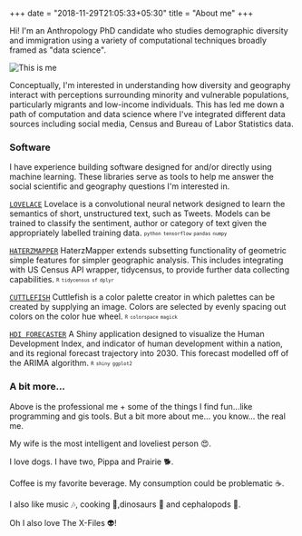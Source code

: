 +++
date = "2018-11-29T21:05:33+05:30"
title = "About me"
+++

Hi! I'm an Anthropology PhD candidate who studies demographic diversity and immigration using a variety of computational techniques broadly framed as "data science". 

![This is me][1]

Conceptually, I'm interested in understanding how diversity and geography interact with perceptions surrounding minority and vulnerable populations, particularly migrants and low-income individuals. This has led me down a path of computation and data science where I've integrated different data sources including social media, Census and Bureau of Labor Statistics data. 


### Software
I have experience building software designed for and/or directly using machine learning. These libraries serve as tools to help me answer the social scientific and geography questions I'm interested in.

[`LOVELACE`](github.com/jcbain/lovelace)
Lovelace is a convolutional neural network designed to learn the semantics of short, unstructured text, such as Tweets. Models can be trained to classify the sentiment, author or category of text given the appropriately labelled training data.
<sub><sup>`python`</sup></sub> <sub><sup>`tensorflow`</sup></sub> <sub><sup>`pandas`</sup></sub> <sub><sup>`numpy`</sup></sub>

[`HATERZMAPPER`](github.com/jcbain/haterzmapper)
HaterzMapper extends subsetting functionality of geometric simple features for simpler geographic analysis. This includes integrating with US Census API wrapper, tidycensus, to provide further data collecting capabilities.
<sub><sup>`R`</sup></sub> <sub><sup>`tidycensus`</sup></sub> <sub><sup>`sf`</sup></sub> <sub><sup>`dplyr`</sup></sub>

[`CUTTLEFISH`](github.com/jcbain/cuttlefish)
Cuttlefish is a color palette creator in which palettes can be created by supplying an image. Colors are selected by evenly spacing out colors on the color hue wheel.
<sub><sup>`R`</sup></sub> <sub><sup>`colorspace`</sup></sub> <sub><sup>`magick`</sup></sub> 

[`HDI FORECASTER`](hdiforecaster.shinyapps.io/global_dev/)
A Shiny application designed to visualize the Human Development Index, and indicator of human development within a nation, and its regional forecast trajectory into 2030. This forecast modelled off of the ARIMA algorithm.
<sub><sup>`R`</sup></sub> <sub><sup>`shiny`</sup></sub> <sub><sup>`ggplot2`</sup></sub> 

### A bit more...
Above is the professional me + some of the things I find fun...like programming and gis tools. But a bit more about me... you know... the real me.

My wife is the most intelligent and loveliest person 😍.

I love dogs. I have two, Pippa and Prairie 🐕.

Coffee is my favorite beverage. My consumption could be problematic ☕️.

I also like music 🎶, cooking 🥘,dinosaurs 🦕 and cephalopods 🦑.

Oh I also love The X-Files 👽!


[1]: /img/profile.png
